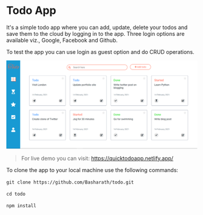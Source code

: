 # Todo App

It's a simple todo app where you can add, update, delete your todos and save them to the cloud by logging in to the app. Three login options are available viz., Google, Facebook and Github.

To test the app you can use login as guest option and do CRUD operations.

![todo app](./src/assets/todo_data.png)

> For live demo you can visit: https://quicktodoapp.netlify.app/

To clone the app to your local machine use the following commands:

`git clone https://github.com/Basharath/todo.git`

`cd todo`

`npm install`
